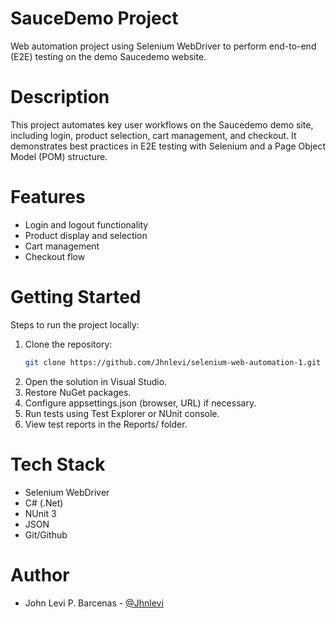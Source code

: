 # SauceDemo Project

Web automation project using Selenium WebDriver to perform end-to-end (E2E) testing on the demo Saucedemo website.

# Description

This project automates key user workflows on the Saucedemo demo site, including login, product selection, cart management, and checkout. It demonstrates best practices in E2E testing with Selenium and a Page Object Model (POM) structure.

# Features

- Login and logout functionality
- Product display and selection
- Cart management
- Checkout flow

# Getting Started

Steps to run the project locally:

1. Clone the repository:
   ```bash
   git clone https://github.com/Jhnlevi/selenium-web-automation-1.git
   ```
2. Open the solution in Visual Studio.
3. Restore NuGet packages.
4. Configure appsettings.json (browser, URL) if necessary.
5. Run tests using Test Explorer or NUnit console.
6. View test reports in the Reports/ folder.

# Tech Stack

- Selenium WebDriver
- C# (.Net)
- NUnit 3
- JSON
- Git/Github

# Author

- John Levi P. Barcenas - [@Jhnlevi](https://github.com/Jhnlevi)